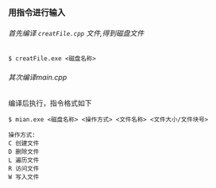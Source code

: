 ### 用指令进行输入

###### 首先编译 `creatFile.cpp` 文件,得到磁盘文件

```
$ creatFile.exe <磁盘名称>
```

###### 其次编译main.cpp
编译后执行，指令格式如下
```
$ mian.exe <磁盘名称> <操作方式> <文件名称> <文件大小/文件块号>

操作方式:
C 创建文件 
D 删除文件
L 遍历文件
R 访问文件
W 写入文件
```

